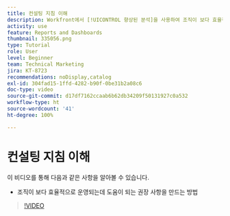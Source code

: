 ```yaml
---
title: 컨설팅 지침 이해
description: Workfront에서 [!UICONTROL 향상된 분석]을 사용하여 조직이 보다 효율적으로 운영되는 데 도움이 되는 권장 사항을 만드는 방법을 알아봅니다.
activity: use
feature: Reports and Dashboards
thumbnail: 335056.png
type: Tutorial
role: User
level: Beginner
team: Technical Marketing
jira: KT-8723
recommendations: noDisplay,catalog
exl-id: 304fad15-1ffd-4282-b90f-0be31b2a08c6
doc-type: video
source-git-commit: d17df7162ccaab6b62db34209f50131927c0a532
workflow-type: ht
source-wordcount: '41'
ht-degree: 100%

---
```


# 컨설팅 지침 이해

이 비디오를 통해 다음과 같은 사항을 알아볼 수 있습니다.

* 조직이 보다 효율적으로 운영되는데 도움이 되는 권장 사항을 만드는 방법

>[!VIDEO](https://video.tv.adobe.com/v/335056/?quality=12&learn=on&enablevpops)
